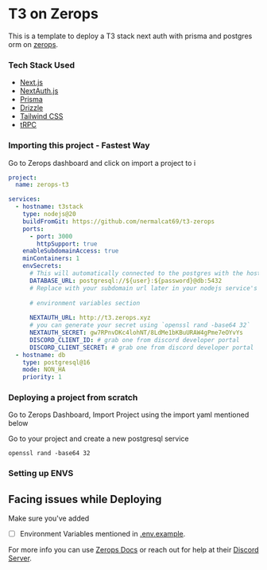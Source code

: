 # T3 on Zerops

This is a template to deploy a T3 stack next auth with prisma and postgres orm on [zerops](https://zerops.io).

### Tech Stack Used

- [Next.js](https://nextjs.org)
- [NextAuth.js](https://next-auth.js.org)
- [Prisma](https://prisma.io)
- [Drizzle](https://orm.drizzle.team)
- [Tailwind CSS](https://tailwindcss.com)
- [tRPC](https://trpc.io)

### Importing this project - Fastest Way

Go to Zerops dashboard and click on import a project to i

```yaml
project:
  name: zerops-t3

services:
  - hostname: t3stack
    type: nodejs@20
    buildFromGit: https://github.com/nermalcat69/t3-zerops
    ports:
      - port: 3000
        httpSupport: true
    enableSubdomainAccess: true
    minContainers: 1
    envSecrets:
      # This will automatically connected to the postgres with the hostname "db"
      DATABASE_URL: postgresql://${user}:${password}@db:5432
      # Replace with your subdomain url later in your nodejs service's 
      
      # environment variables section
      
      NEXTAUTH_URL: http://t3.zerops.xyz
      # you can generate your secret using `openssl rand -base64 32`  
      NEXTAUTH_SECRET: gw7RPnvDKc4lohNT/8LdMe1bKBuURAW4gPme7eOYvYs
      DISCORD_CLIENT_ID: # grab one from discord developer portal
      DISCORD_CLIENT_SECRET: # grab one from discord developer portal
  - hostname: db
    type: postgresql@16
    mode: NON_HA
    priority: 1
```

### Deploying a project from scratch

Go to Zerops Dashboard, Import Project using the import yaml mentioned below

Go to your project and create a new postgresql service

`openssl rand -base64 32`

### Setting up ENVS

## Facing issues while Deploying

Make sure you've added

- [ ] Environment Variables mentioned in [.env.example](https://github.com/Nermalcat69/T3-Zerops/blob/main/.env.example).

For more info you can use [Zerops Docs](https://docs.zerops.io/) or reach out for help at their [Discord Server](https://discord.gg/RzaeZZJVEj).
